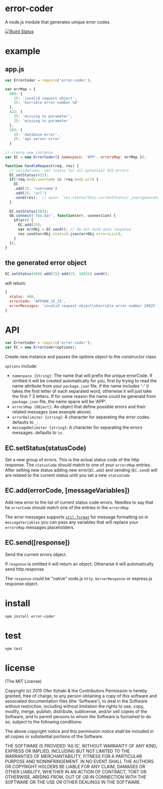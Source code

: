 
# error-coder
A node.js module that generates unique error codes.

[![Build Status](https://drone.io/github.com/oferitz/error-coder/status.png)](https://drone.io/github.com/oferitz/error-coder/latest)

# example

## app.js

```js
var ErrorCoder = require('error-coder');

var errMap = {
  400: {
    15: 'invalid request object',
    25: 'horrible error number %d'
  },
  422: {
    15: 'missing %s parameter',
    25: 'missing %s parameter'
  },
  503: {
    15: 'database error',
    25: 'api server error'
  }
 
// create new instance
var EC = new ErrorCoder({ namespace: 'APP', errorsMap: errMap });

function handleRequest(req, res) {
  // validations: set status for all potential 422 errors
  EC.setStatus(422);
  if(!req.body.username && !req.body.url) {
    EC
    .add(15, 'username')
    .add(25, 'url')
    .send(res);  // auto: `res.status(this.currentStatus).json(generatedErrorsObject)`
  }
  
  EC.setStatus(503);
  db.connect('foo.bar', function(err, connection) {
    if(err) {
      EC.add(15);
      var errObj = EC.send(); // do not send auto response
      res.send(errObj.status).json(errObj.errorsList);
    }
  });
}
```

## the generated error object

```js
EC.setStatus(400).add(15).add(25, 10025).send();
```
will return:

```js
{
  status: 400,
  errorCode: 'APP400_15_25',
  errorMessages: 'invalid request object\nhorrible error number 10025'
}
```

# API

```js
var ErrorCoder = require('error-coder');
var EC = new ErrorCoder(options);
```

Create new instance and passes the options object to the constructor class

`options` include:
  * `namespace {String}`: The name that will prefix the unique errorCode.
    If omitted it will be created automatically for you, first by trying to read the name attribute from your `package.json` file,
    if the name includes '-' it takes the first letter of each separated word, otherwise it will just take the first ? 3 letters. 
    If for some reason the name could be generatd from `package.json` file, the name space will be 'APP'.
  * `errorsMap {Object}`: An object that define possible errors and their related messages (see example above).
  * `errorDelimiter {string}`: A character for separating the error codes. defaults to `_`.
  * `messageDelimiter {string}`: A character for separating the errors messages. defaults to `\n`.

  
## EC.setStatus(statusCode)

Set a new group of errors. This is the actual status code of the http response.
The `statusCode` should match to one of your `errorsMap` entries. 
After setting new status adding new error(`EC.add`) and sending (`EC.send`)
will are related to the current status until you set a new `statusCode`


## EC.add(errorCode, [messageVariables])

Add new error to the list of current status code errors. Needles to say that he `errorCode` should match one of the entries in the `errorsMap`

The error messages supports [`util.format`](https://nodejs.org/api/util.html#util_util_format_format) for message formatting
so in `messageVariables` you can pass any variables that will replace your `errorsMap` messages placeholders.

## EC.send([response])

Send the current errors object.

If `response` is omitted it will return an object. Otherwise it will automatically send http.response

The `response` could be "native" node.js `http.ServerResponse` or express.js response object.


# install

```
npm install error-coder
```

# test

```
npm test
```
# license

(The MIT License)

Copyright (c) 2015 Ofer Itzhaki & the Contributors
Permission is hereby granted, free of charge, to any person obtaining a copy of this software and associated documentation files (the 'Software'), to deal in the Software without restriction, including without limitation the rights to use, copy, modify, merge, publish, distribute, sublicense, and/or sell copies of the Software, and to permit persons to whom the Software is furnished to do so, subject to the following conditions:

The above copyright notice and this permission notice shall be included in all copies or substantial portions of the Software.

THE SOFTWARE IS PROVIDED 'AS IS', WITHOUT WARRANTY OF ANY KIND, EXPRESS OR IMPLIED, INCLUDING BUT NOT LIMITED TO THE WARRANTIES OF MERCHANTABILITY, FITNESS FOR A PARTICULAR PURPOSE AND NONINFRINGEMENT. IN NO EVENT SHALL THE AUTHORS OR COPYRIGHT HOLDERS BE LIABLE FOR ANY CLAIM, DAMAGES OR OTHER LIABILITY, WHETHER IN AN ACTION OF CONTRACT, TORT OR OTHERWISE, ARISING FROM, OUT OF OR IN CONNECTION WITH THE SOFTWARE OR THE USE OR OTHER DEALINGS IN THE SOFTWARE.
